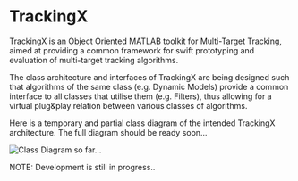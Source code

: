 # TrackingX

TrackingX is an Object Oriented MATLAB toolkit for Multi-Target Tracking, aimed at providing a common framework for swift prototyping and evaluation of multi-target tracking algorithms.  

The class architecture and interfaces of TrackingX are being designed such that algorithms of the same class (e.g. Dynamic Models) provide a common interface to all classes that utilise them (e.g. Filters), thus allowing for a virtual plug&play relation between various classes of algorithms.

Here is a temporary and partial class diagram of the intended TrackingX architecture. The full diagram should be ready soon...

![Class Diagram so far...](https://github.com/sglvladi/TrackingX/blob/dev/_docs/TrackingX%20Class%20diagram%20(draft).png)


NOTE: Development is still in progress.. 
